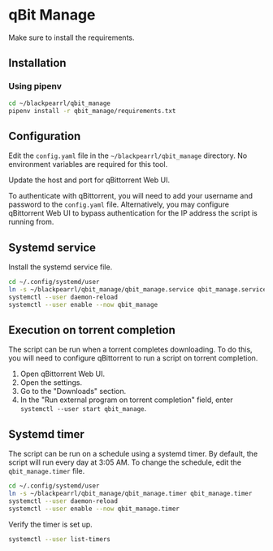 # qBit Manage

Make sure to install the requirements.

## Installation
### Using pipenv

```bash
cd ~/blackpearrl/qbit_manage
pipenv install -r qbit_manage/requirements.txt
```

## Configuration

Edit the `config.yaml` file in the `~/blackpearrl/qbit_manage` directory.
No environment variables are required for this tool.

Update the host and port for qBittorrent Web UI.

To authenticate with qBittorrent, you will need to add your username and password to the `config.yaml` file.
Alternatively, you may configure qBittorrent Web UI to bypass authentication for the IP address the script is running from.

## Systemd service

Install the systemd service file.

```bash
cd ~/.config/systemd/user
ln -s ~/blackpearrl/qbit_manage/qbit_manage.service qbit_manage.service
systemctl --user daemon-reload
systemctl --user enable --now qbit_manage
```

## Execution on torrent completion

The script can be run when a torrent completes downloading. To do this, you will need to configure qBittorrent to run a script on torrent completion.

1. Open qBittorrent Web UI.
2. Open the settings.
3. Go to the "Downloads" section.
4. In the "Run external program on torrent completion" field, enter `systemctl --user start qbit_manage`.

## Systemd timer

The script can be run on a schedule using a systemd timer. By default, the script will run every day at 3:05 AM. To change the schedule, edit the `qbit_manage.timer` file.

```bash
cd ~/.config/systemd/user
ln -s ~/blackpearrl/qbit_manage/qbit_manage.timer qbit_manage.timer
systemctl --user daemon-reload
systemctl --user enable --now qbit_manage.timer
```

Verify the timer is set up.

```bash
systemctl --user list-timers
```
